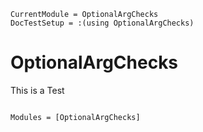 ```@meta
CurrentModule = OptionalArgChecks
DocTestSetup = :(using OptionalArgChecks)
```

# OptionalArgChecks

This is a Test

```@index
```

```@autodocs
Modules = [OptionalArgChecks]
```
